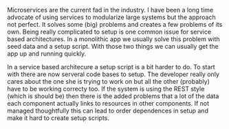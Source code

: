 Microservices are the current fad in the industry. I have been a long time advocate of using services to modularize large systems but the approach not perfect. It solves some (big) problems and creates a few problems of its own. Being really complicated to setup is one common issue for service based architectures. In a monolithic app we usually solve this problem with seed data and a setup script. With those two things we can usually get the app up and running quickly.

In a service based architecure a setup script is a bit harder to do. To start with there are now serveral code bases to setup. The developer really only cares about the one she is trying to work on but all the other (probably) have to be working correcty too. If the system is using the REST style (which is should be) then there is the added problems that a lot of the data each component actually links to resources in other components. If not managed thoughtfully this can lead to order dependences in setup and make it hard to create setup scripts.